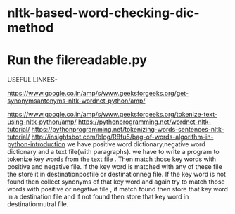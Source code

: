 # nltk-based-word-checking-dic-method

# Run the filereadable.py
USEFUL LINKES- 


https://www.google.co.in/amp/s/www.geeksforgeeks.org/get-synonymsantonyms-nltk-wordnet-python/amp/

https://www.google.co.in/amp/s/www.geeksforgeeks.org/tokenize-text-using-nltk-python/amp/
https://pythonprogramming.net/wordnet-nltk-tutorial/
https://pythonprogramming.net/tokenizing-words-sentences-nltk-tutorial/
http://insightsbot.com/blog/R8fu5/bag-of-words-algorithm-in-python-introduction
we have positive word dictionary,negative word dictionary and a text file(with paragraphs). we have to write a program to tokenize key words from the text file . Then match those key words with positive and negative file. if the key word is matched with any of these file the store it in destinationposfile or destinationneg file. If the key word is not found then collect synonyms of that key word and again try to match those words with positive or negative file , if match found then store that key word in a destination file and if not found then store that key word in destinationnutral file.

